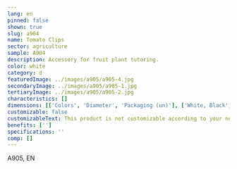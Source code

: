 ```yaml
---
lang: en
pinned: false
shown: true
slug: a904
name: Tomato Clips
sector: agriculture
sample: A904
description: Accessory for fruit plant tutoring.
color: white
category: d
featuredImage: ../images/a905/a905-4.jpg
secondaryImage: ../images/a905/a905-1.jpg
tertiaryImage: ../images/a905/a905-2.jpg
characteristics: []
dimensions: [['Colors', 'Diameter', 'Packaging (un)'], ['White, Black', '23 / 25', '11000/9000']]
customizable: false
customizableText: This product is not customizable according to your needs. Contact us for more information.
benefits: ['']
specifications: ''
comp: []
---
```


A905, EN
